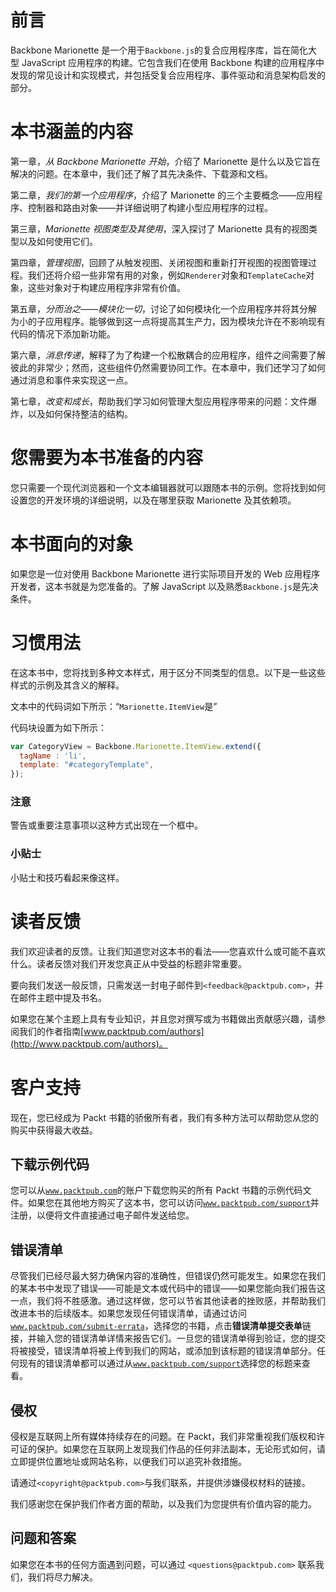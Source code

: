 # 前言

Backbone Marionette 是一个用于`Backbone.js`的复合应用程序库，旨在简化大型 JavaScript 应用程序的构建。它包含我们在使用 Backbone 构建的应用程序中发现的常见设计和实现模式，并包括受复合应用程序、事件驱动和消息架构启发的部分。

# 本书涵盖的内容

第一章，*从 Backbone Marionette 开始*，介绍了 Marionette 是什么以及它旨在解决的问题。在本章中，我们还了解了其先决条件、下载源和文档。

第二章，*我们的第一个应用程序*，介绍了 Marionette 的三个主要概念——应用程序、控制器和路由对象——并详细说明了构建小型应用程序的过程。

第三章，*Marionette 视图类型及其使用*，深入探讨了 Marionette 具有的视图类型以及如何使用它们。

第四章，*管理视图*，回顾了从触发视图、关闭视图和重新打开视图的视图管理过程。我们还将介绍一些非常有用的对象，例如`Renderer`对象和`TemplateCache`对象，这些对象对于构建应用程序非常有价值。

第五章，*分而治之——模块化一切*，讨论了如何模块化一个应用程序并将其分解为小的子应用程序。能够做到这一点将提高其生产力，因为模块允许在不影响现有代码的情况下添加新功能。

第六章，*消息传递*，解释了为了构建一个松散耦合的应用程序，组件之间需要了解彼此的非常少；然而，这些组件仍然需要协同工作。在本章中，我们还学习了如何通过消息和事件来实现这一点。

第七章，*改变和成长*，帮助我们学习如何管理大型应用程序带来的问题：文件爆炸，以及如何保持整洁的结构。

# 您需要为本书准备的内容

您只需要一个现代浏览器和一个文本编辑器就可以跟随本书的示例。您将找到如何设置您的开发环境的详细说明，以及在哪里获取 Marionette 及其依赖项。

# 本书面向的对象

如果您是一位对使用 Backbone Marionette 进行实际项目开发的 Web 应用程序开发者，这本书就是为您准备的。了解 JavaScript 以及熟悉`Backbone.js`是先决条件。

# 习惯用法

在这本书中，您将找到多种文本样式，用于区分不同类型的信息。以下是一些这些样式的示例及其含义的解释。

文本中的代码词如下所示：“`Marionette.ItemView`是”

代码块设置为如下所示：

```js
var CategoryView = Backbone.Marionette.ItemView.extend({
  tagName : 'li',
  template: "#categoryTemplate",
});
```

### 注意

警告或重要注意事项以这种方式出现在一个框中。

### 小贴士

小贴士和技巧看起来像这样。

# 读者反馈

我们欢迎读者的反馈。让我们知道您对这本书的看法——您喜欢什么或可能不喜欢什么。读者反馈对我们开发您真正从中受益的标题非常重要。

要向我们发送一般反馈，只需发送一封电子邮件到`<feedback@packtpub.com>`，并在邮件主题中提及书名。

如果您在某个主题上具有专业知识，并且您对撰写或为书籍做出贡献感兴趣，请参阅我们的作者指南[www.packtpub.com/authors](http://www.packtpub.com/authors)。

# 客户支持

现在，您已经成为 Packt 书籍的骄傲所有者，我们有多种方法可以帮助您从您的购买中获得最大收益。

## 下载示例代码

您可以从[`www.packtpub.com`](http://www.packtpub.com)的账户下载您购买的所有 Packt 书籍的示例代码文件。如果您在其他地方购买了这本书，您可以访问[`www.packtpub.com/support`](http://www.packtpub.com/support)并注册，以便将文件直接通过电子邮件发送给您。

## 错误清单

尽管我们已经尽最大努力确保内容的准确性，但错误仍然可能发生。如果您在我们的某本书中发现了错误——可能是文本或代码中的错误——如果您能向我们报告这一点，我们将不胜感激。通过这样做，您可以节省其他读者的挫败感，并帮助我们改进本书的后续版本。如果您发现任何错误清单，请通过访问[`www.packtpub.com/submit-errata`](http://www.packtpub.com/submit-errata)，选择您的书籍，点击**错误清单提交表单**链接，并输入您的错误清单详情来报告它们。一旦您的错误清单得到验证，您的提交将被接受，错误清单将被上传到我们的网站，或添加到该标题的错误清单部分。任何现有的错误清单都可以通过从[`www.packtpub.com/support`](http://www.packtpub.com/support)选择您的标题来查看。

## 侵权

侵权是互联网上所有媒体持续存在的问题。在 Packt，我们非常重视我们版权和许可证的保护。如果您在互联网上发现我们作品的任何非法副本，无论形式如何，请立即提供位置地址或网站名称，以便我们可以追究补救措施。

请通过`<copyright@packtpub.com>`与我们联系，并提供涉嫌侵权材料的链接。

我们感谢您在保护我们作者方面的帮助，以及我们为您提供有价值内容的能力。

## 问题和答案

如果您在本书的任何方面遇到问题，可以通过 `<questions@packtpub.com>` 联系我们，我们将尽力解决。
